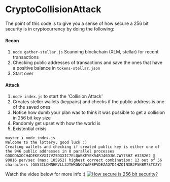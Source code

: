 # CryptoCollisionAttack

The point of this code is to give you a sense of how secure a 256 bit security is in cryptocurrency by doing the following:

#### Recon

1. `node gather-stellar.js` Scanning blockchain (XLM, stellar) for recent transactions
2. Checking public addresses of transactions and save the ones that have a positive balance in `tokens-stellar.json`
3. Start over

#### Attack

1. `node index.js` to start the 'Collision Attack'
2. Creates steller wallets (keypairs) and checks if the public address is one of the saved ones
3. Notice how dumb your plan was to think it was possible to get a collision in 256 bit key size
4. Randomly get upset with how the world is
5. Existential crisis


```
master ❯ node index.js
Welcome to the lottery, good luck :)
Creating wallets and checking if created public key is either one of the 946 public addresses in 8 parallel processes
GDOODAXOCH4DEKEXVXI7VZ5DGXIC7ELQWBXEYEK54RJ46DJWL7WY7SHZ #328262 @ 90816 per/sec (max: 105952) highest correct combination: 13 out of 56 characters (GA53ILOMNHKVLL3JTWKGNO7WAFBPVDEZAO7D4HZQINXBJP5KBM7STCZY)
```


Watch the video below for more info :)
[![How secure is 256 bit security?](https://img.youtube.com/vi/S9JGmA5_unY/0.jpg)](https://www.youtube.com/watch?v=S9JGmA5_unY)
